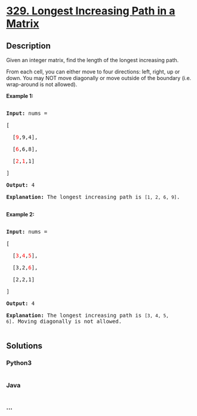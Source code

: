 # [329. Longest Increasing Path in a Matrix](https://leetcode.com/problems/longest-increasing-path-in-a-matrix)

## Description
<p>Given an integer matrix, find the length of the longest increasing path.</p>



<p>From each cell, you can either move to four directions: left, right, up or down. You may NOT move diagonally or move outside of the boundary (i.e. wrap-around is not allowed).</p>



<p><b>Example 1:</b></p>



<pre>

<strong>Input: </strong>nums = 

[

  [<font color="red">9</font>,9,4],

  [<font color="red">6</font>,6,8],

  [<font color="red">2</font>,<font color="red">1</font>,1]

] 

<strong>Output:</strong> 4 

<strong>Explanation:</strong> The longest increasing path is <code>[1, 2, 6, 9]</code>.

</pre>



<p><b>Example 2:</b></p>



<pre>

<strong>Input:</strong> nums = 

[

  [<font color="red">3</font>,<font color="red">4</font>,<font color="red">5</font>],

  [3,2,<font color="red">6</font>],

  [2,2,1]

] 

<strong>Output: </strong>4 

<strong>Explanation: </strong>The longest increasing path is <code>[3, 4, 5, 6]</code>. Moving diagonally is not allowed.

</pre>




## Solutions


<!-- tabs:start -->

### **Python3**

```python

```

### **Java**

```java

```

### **...**
```

```

<!-- tabs:end -->